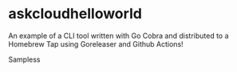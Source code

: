 # askcloudhelloworld

An example of a CLI tool written with Go Cobra and distributed to a Homebrew Tap using Goreleaser and Github Actions!

Sampless